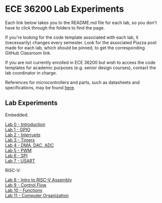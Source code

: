 # ECE 36200 Lab Experiments

Each link below takes you to the README.md file for each lab, so you don't have to click through the folders to find the page.

If you're looking for the code template associated with each lab, it (necessarily) changes every semester.  Look for the associated Piazza post made for each lab, which should be pinned, to get the corresponding GitHub Classroom link.  

If you are not currently enrolled in ECE 36200 but wish to access the code templates for academic purposes (e.g. senior design courses), contact the lab coordinator in charge.

References for microcontrollers and parts, such as datasheets and specifications, may be found [here](https://engineering.purdue.edu/ece362/refs/).

## Lab Experiments

Embedded:

[Lab 0 - Introduction](lab0-intro/README.md)  
[Lab 1 - GPIO](lab1-gpio/README.md)  
[Lab 2 - Interrupts](lab2-interrupts/README.md)  
[Lab 3 - Timers](lab3-timers/README.md)  
[Lab 4 - DMA, DAC, ADC](lab4-dma-dac-adc/README.md)  
[Lab 5 - PWM](lab5-pwm/README.md)  
[Lab 6 - SPI](lab6-spi/README.md)  
[Lab 7 - USART](lab7-usart/README.md)  

RISC-V:

[Lab 8 - Intro to RISC-V Assembly](lab8-riscv-intro/README.md)  
[Lab 9 - Control Flow](lab9-control-flow/README.md)  
[Lab 10 - Functions](lab10-functions/README.md)  
[Lab 11 - Computer Organization](lab11-comp-org/README.md)  
